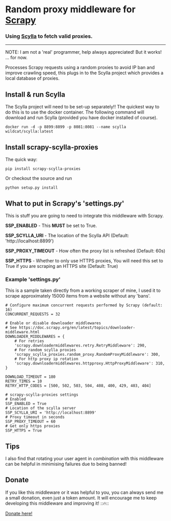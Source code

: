 # Random proxy middleware for [Scrapy](http://scrapy.org/)

### Using [Scylla](https://github.com/imWildCat/scylla) to fetch valid proxies.

<hr>

NOTE: I am not a 'real' programmer, help always appreciated! But it works! ... for now.

Processes Scrapy requests using a random proxies to avoid IP ban and
improve crawling speed, this plugs in to the Scylla project which provides a local database of proxies.

## Install & run Scylla

The Scylla project will need to be set-up separately!! The quickest way to do this is to use the docker container. The following command will download and run Scylla (provided you have docker installed of course).

    docker run -d -p 8899:8899 -p 8081:8081 --name scylla wildcat/scylla:latest

## Install scrapy-scylla-proxies

The quick way:

    pip install scrapy-scylla-proxies

Or checkout the source and run

    python setup.py install

## What to put in Scrapy's 'settings.py'

This is stuff you are going to need to integrate this middleware with Scrapy.

**SSP_ENABLED** - This **MUST** be set to True.

**SSP_SCYLLA_URI** - The location of the Scylla API (Default: 'http://localhost:8899')

**SSP_PROXY_TIMEOUT** - How often the proxy list is refreshed (Default: 60s)

**SSP_HTTPS** - Whether to only use HTTPS proxies, You will need this set to True if you are scraping an HTTPS site (Default: True)

### Example 'settings.py'

This is a sample taken directly from a working scraper of mine, I used it to scrape approximately 15000 items from a website without any 'bans'.

    # Configure maximum concurrent requests performed by Scrapy (default: 16)
    CONCURRENT_REQUESTS = 32

    # Enable or disable downloader middlewares
    # See https://doc.scrapy.org/en/latest/topics/downloader-middleware.html
    DOWNLOADER_MIDDLEWARES = {
        # For retries
        'scrapy.downloadermiddlewares.retry.RetryMiddleware': 290,
        # For random scylla proxies
        'scrapy_scylla_proxies.random_proxy.RandomProxyMiddleware': 300,
        # For http proxy ip rotation
        'scrapy.downloadermiddlewares.httpproxy.HttpProxyMiddleware': 310,
    }

    DOWNLOAD_TIMEOUT = 180
    RETRY_TIMES = 10
    RETRY_HTTP_CODES = [500, 502, 503, 504, 408, 400, 429, 403, 404]

    # scrapy-scylla-proxies settings
    # Enabled
    SSP_ENABLED = True
    # Location of the scylla server
    SSP_SCYLLA_URI = 'http://localhost:8899'
    # Proxy timeout in seconds
    SSP_PROXY_TIMEOUT = 60
    # Get only https proxies
    SSP_HTTPS = True

## Tips

I also find that rotating your user agent in _combination_ with this middleware can be helpful in minimising failures due to being banned!

## Donate

If you like this middleware or it was helpful to you, you can always send me a small donation, even just a token amount. It will encourage me to keep developing this middleware and improving it! :::fire:::

[Donate here!](https://www.paypal.me/kevinglasson)
